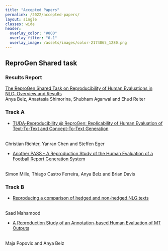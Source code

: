 ```yaml
---
title: "Accepted Papers"
permalink: /2022/accepted-papers/
layout: single
classes: wide
header:
  overlay_color: "#000"
  overlay_filter: "0.1"
  overlay_image: /assets/images/color-2174065_1280.png
---
```


## ReproGen Shared task 

### Results Report

[The ReproGen Shared Task on Reproducibility of Human Evaluations in NLG: Overview and Results](https://aclanthology.org/2021.inlg-1.24/)
<br />
Anya Belz, Anastasia Shimorina, Shubham Agarwal and Ehud Reiter

### Track A

* [TUDA-Reproducibility @ ReproGen: Replicability of Human Evaluation of Text-To-Text and Concept-To-Text Generation](https://aclanthology.org/2021.inlg-1.32/)
<br />
Christian Richter, Yanran Chen and Steffen Eger 

* [Another PASS - A Reproduction Study of the Human Evaluation of a Football Report Generation System](https://aclanthology.org/2021.inlg-1.30/)
<br />
Simon Mille, Thiago Castro Ferreira, Anya Belz and Brian Davis 

### Track B

* [Reproducing a comparison of hedged and non-hedged NLG texts](https://aclanthology.org/2021.inlg-1.29/)
<br />
Saad Mahamood

* [A Reproduction Study of an Annotation-based Human Evaluation of MT Outputs](https://aclanthology.org/2021.inlg-1.31/)
<br />
Maja Popovic and Anya Belz 

